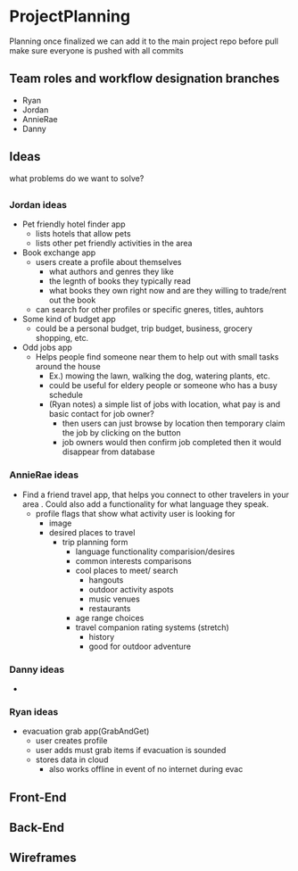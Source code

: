 # ProjectPlanning
Planning once finalized we can add it to the main project repo 
before pull make sure everyone is pushed with all commits 
## Team roles and workflow designation branches 
- Ryan 
- Jordan 
- AnnieRae
- Danny
## Ideas 
what problems do we want to solve?
##
### Jordan ideas
- Pet friendly hotel finder app
    - lists hotels that allow pets
    - lists other pet friendly activities in the area
- Book exchange app
    - users create a profile about themselves
        - what authors and genres they like
        - the legnth of books they typically read
        - what books they own right now and are they willing to trade/rent out the book
    - can search for other profiles or specific gneres, titles, auhtors
- Some kind of budget app
    - could be a personal budget, trip budget, business, grocery shopping, etc.
- Odd jobs app
    - Helps people find someone near them to help out with small tasks around the house
        - Ex.) mowing the lawn, walking the dog, watering plants, etc.
        - could be useful for eldery people or someone who has a busy schedule
        - (Ryan notes) a simple list of jobs with location, what pay is and basic contact for job owner?
            - then users can just browse by location then temporary claim the job by clicking on the button
            - job owners would then confirm job completed then it would disappear from database 
### AnnieRae ideas
- Find a friend travel app, that helps you connect to other travelers in your area . Could also add a functionality for what language they speak. 
    - profile flags that show what activity user is looking for
        - image
        - desired places to travel 
            - trip planning form 
                - language functionality comparision/desires
                - common interests comparisons
                - cool places to meet/ search
                    - hangouts
                    - outdoor activity aspots
                    - music venues
                    - restaurants
                - age range choices
                - travel companion rating systems (stretch)
                    - history
                    - good for outdoor adventure  
### Danny ideas
- 
### Ryan ideas

- evacuation grab app(GrabAndGet) 
    - user creates profile 
    - user adds must grab items if evacuation is sounded 
    - stores data in cloud 
        - also works offline in event of no internet during evac 

## Front-End

## Back-End

## Wireframes 
